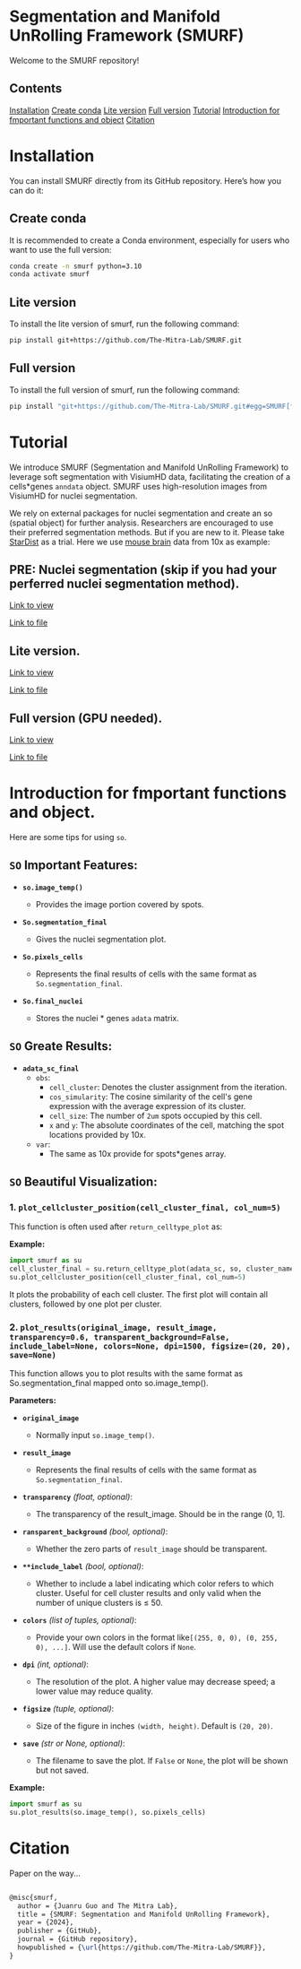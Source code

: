 # Segmentation and Manifold UnRolling Framework (SMURF)

Welcome to the SMURF repository!


## Contents
[Installation](#installation)
  [Create conda](#Createconda)
  [Lite version](#Lite)
  [Full version](#Full)
[Tutorial](#Tutorial)
[Introduction for fmportant functions and object](#Introduction)
[Citation](#Citation)



# Installation <a name="installation"></a>

You can install SMURF directly from its GitHub repository. Here’s how you can do it:

## Create conda <a name="Createconda"></a>

It is recommended to create a Conda environment, especially for users who want to use the full version:

```bash
conda create -n smurf python=3.10
conda activate smurf
```

## Lite version <a name="Lite"></a>

To install the lite version of smurf, run the following command:
```bash
pip install git+https://github.com/The-Mitra-Lab/SMURF.git
```

## Full version <a name="Full"></a>

To install the full version of smurf, run the following command:
```bash
pip install "git+https://github.com/The-Mitra-Lab/SMURF.git#egg=SMURF[full]"
```


# Tutorial <a name="Tutorial"></a>

We introduce SMURF (Segmentation and Manifold UnRolling Framework) to leverage soft segmentation with VisiumHD data, facilitating the creation of a cells*genes `anndata` object. SMURF uses high-resolution images from VisiumHD for nuclei segmentation.

We rely on external packages for nuclei segmentation and create an so (spatial object) for further analysis. Researchers are encouraged to use their preferred segmentation methods. But if you are new to it. Please take [StarDist](https://qupath.readthedocs.io/en/0.3/docs/advanced/stardist.html) as a trial. Here we use [mouse brain](https://www.10xgenomics.com/datasets/visium-hd-cytassist-gene-expression-libraries-of-mouse-brain-he) data from 10x as example:

## PRE: Nuclei segmentation (skip if you had your perferred nuclei segmentation method).

[Link to view](https://nbviewer.org/github/The-Mitra-Lab/SMURF/blob/main/test/Tutorial_cell_segmentation.ipynb)

[Link to file](https://github.com/The-Mitra-Lab/SMURF/blob/main/test/Tutorial_cell_segmentation.ipynb)

## Lite version.

[Link to view](https://nbviewer.org/github/The-Mitra-Lab/SMURF/blob/main/test/Tutorial_Mousebrian.ipynb)

[Link to file](https://github.com/The-Mitra-Lab/SMURF/blob/main/test/Tutorial_Mousebrian.ipynb)


## Full version (GPU needed).

[Link to view](https://nbviewer.org/github/The-Mitra-Lab/SMURF/blob/main/test/Tutorial_Mousebrian_full.ipynb)

[Link to file](https://github.com/The-Mitra-Lab/SMURF/blob/main/test/Tutorial_Mousebrian_full.ipynb)


# Introduction for fmportant functions and object.  <a name="Introduction"></a>

Here are some tips for using `so`.

## `SO` Important Features:

- **`so.image_temp()`**
  - Provides the image portion covered by spots.

- **`So.segmentation_final`**
  - Gives the nuclei segmentation plot.

- **`So.pixels_cells`**
  - Represents the final results of cells with the same format as `So.segmentation_final`.

- **`So.final_nuclei`**
  - Stores the nuclei * genes `adata` matrix.

## `SO` Greate Results:

- **`adata_sc_final`**
  - `obs`:
    - `cell_cluster`: Denotes the cluster assignment from the iteration.
    - `cos_simularity`: The cosine similarity of the cell's gene expression with the average expression of its cluster.
    - `cell_size`: The number of `2um` spots occupied by this cell.
    - `x` and `y`: The absolute coordinates of the cell, matching the spot locations provided by 10x.
  - `var`:
    - The same as 10x provide for spots*genes array.


##  `SO` Beautiful Visualization:


### 1. `plot_cellcluster_position(cell_cluster_final, col_num=5)`

This function is often used after `return_celltype_plot` as:

**Example:**

```python
import smurf as su
cell_cluster_final = su.return_celltype_plot(adata_sc, so, cluster_name='leiden')
su.plot_cellcluster_position(cell_cluster_final, col_num=5)
```

It plots the probability of each cell cluster. The first plot will contain all clusters, followed by one plot per cluster.

### 2. `plot_results(original_image, result_image, transparency=0.6, transparent_background=False, include_label=None, colors=None, dpi=1500, figsize=(20, 20), save=None)`

This function allows you to plot results with the same format as So.segmentation_final mapped onto so.image_temp().

**Parameters:**

- **`original_image`**
  - Normally input `so.image_temp()`.

- **`result_image`**
  - Represents the final results of cells with the same format as `So.segmentation_final`.

- **`transparency`** *(float, optional)*:
  -  The transparency of the result_image. Should be in the range (0, 1].

- **`ransparent_background`** *(bool, optional)*:
  - Whether the zero parts of `result_image` should be transparent.

- **`**include_label`** *(bool, optional)*:
  -  Whether to include a label indicating which color refers to which cluster. Useful for cell cluster results and only valid when the number of unique clusters is ≤ 50.

- **`colors`** *(list of tuples, optional)*:
  -  Provide your own colors in the format like`[(255, 0, 0), (0, 255, 0), ...]`. Will use the default colors if `None`.

- **`dpi`** *(int, optional)*:
  - The resolution of the plot. A higher value may decrease speed; a lower value may reduce quality.

- **`figsize`** *(tuple, optional)*:
  - Size of the figure in inches `(width, height)`. Default is `(20, 20)`.

- **`save`** *(str or None, optional)*:
  - The filename to save the plot. If `False` or `None`, the plot will be shown but not saved.

**Example:**

```python
import smurf as su
su.plot_results(so.image_temp(), so.pixels_cells)
```

# Citation  <a name="Citation"></a>

Paper on the way...

```latex

@misc{smurf,
  author = {Juanru Guo and The Mitra Lab},
  title = {SMURF: Segmentation and Manifold UnRolling Framework},
  year = {2024},
  publisher = {GitHub},
  journal = {GitHub repository},
  howpublished = {\url{https://github.com/The-Mitra-Lab/SMURF}},
}

```
